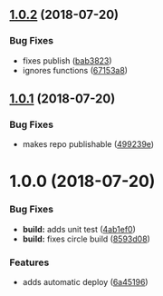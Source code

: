 ## [1.0.2](https://github.com/eljefedelrodeodeljefe/inline-jsonschema-validator/compare/v1.0.1...v1.0.2) (2018-07-20)


### Bug Fixes

* fixes publish ([bab3823](https://github.com/eljefedelrodeodeljefe/inline-jsonschema-validator/commit/bab3823))
* ignores functions ([67153a8](https://github.com/eljefedelrodeodeljefe/inline-jsonschema-validator/commit/67153a8))

## [1.0.1](https://github.com/eljefedelrodeodeljefe/inline-jsonschema-validator/compare/v1.0.0...v1.0.1) (2018-07-20)


### Bug Fixes

* makes repo publishable ([499239e](https://github.com/eljefedelrodeodeljefe/inline-jsonschema-validator/commit/499239e))

# 1.0.0 (2018-07-20)


### Bug Fixes

* **build:** adds unit test ([4ab1ef0](https://github.com/eljefedelrodeodeljefe/inline-jsonschema-validator/commit/4ab1ef0))
* **build:** fixes circle build ([8593d08](https://github.com/eljefedelrodeodeljefe/inline-jsonschema-validator/commit/8593d08))


### Features

* adds automatic deploy ([6a45196](https://github.com/eljefedelrodeodeljefe/inline-jsonschema-validator/commit/6a45196))
